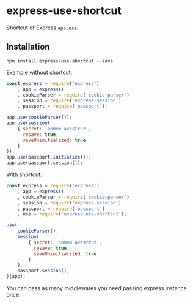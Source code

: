 # express-use-shortcut

Shortcut of Express `app.use`. 

## Installation

```
npm install express-use-shortcut --save
```

Example without shortcut:

```javascript
const express = require('express')
    , app = express()
    , cookieParser = require('cookie-parser')
    , session = require('express-session')
    , passport = require('passport');

app.use(cookieParser());
app.use(session(
	{ secret: 'homem avestruz', 
	  resave: true, 
	  saveUninitialized: true 
	}
));
app.use(passport.initialize());
app.use(passport.session());
```

With shortcut:

```javascript
const express = require('express')
    , app = express()
    , cookieParser = require('cookie-parser')
    , session = require('express-session')
    , passport = require('passport')
    , use = require('express-use-shortcut');

use(
    cookieParser(),
    session(
        { secret: 'homem avestruz', 
          resave: true, 
          saveUninitialized: true 
        }
    ),
    passport.session(),
)(app);
```

You can pass as many middlewares you need passing express instance once. 
